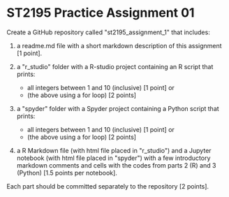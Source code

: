 # ST2195 Practice Assignment 01

Create a GitHub repository called "st2195_assignment_1" that includes:
1. a readme.md file with a short markdown description of this assignment [1 point].
2. a "r_studio" folder with a R-studio project containing an R script that prints:
    + all integers between 1 and 10 (inclusive) [1 point] or
    + (the above using a for loop) [2 points]
    
3. a "spyder" folder with a Spyder project containing a Python script that prints:
    + all integers between 1 and 10 (inclusive) [1 point] or
    + (the above using a for loop) [2 points]
    
4. a R Markdown file (with html file placed in "r_studio") and a Jupyter notebook (with html file placed in "spyder") with a few introductory markdown comments and cells with the codes from parts 2 (R) and 3 (Python) [1.5 points per notebook].

Each part should be committed separately to the repository [2 points].
